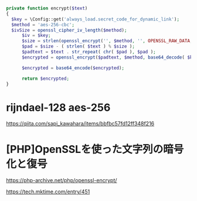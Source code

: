 ```php

private function encrypt($text)
{
  $key = \Config::get('always_load.secret_code_for_dynamic_link');
  $method = 'aes-256-cbc';
  $ivSize = openssl_cipher_iv_length($method);
      $iv = $key;
      $size = strlen(openssl_encrypt('', $method, '', OPENSSL_RAW_DATA, $iv));
      $pad = $size - ( strlen( $text ) % $size );
      $padtext = $text . str_repeat( chr( $pad ), $pad );
      $encrypted = openssl_encrypt($padtext, $method, base64_decode( $key ), OPENSSL_RAW_DATA, $iv);

      $encrypted = base64_encode($encrypted);

      return $encrypted;
}
```
# rijndael-128	aes-256
https://qiita.com/sapi_kawahara/items/bbfbc57fd12ff348f216

# [PHP]OpenSSLを使った文字列の暗号化と復号
https://php-archive.net/php/openssl-encrypt/

https://tech.mktime.com/entry/451
